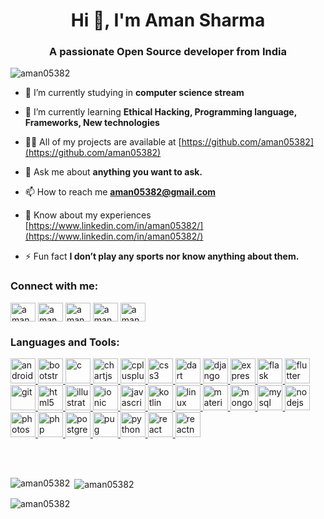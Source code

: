 <h1 align="center">Hi 👋, I'm Aman Sharma</h1>
<h3 align="center">A passionate Open Source developer from India</h3>

<p align="left"> <img src="https://komarev.com/ghpvc/?username=aman05382&label=Profile%20views&color=0e75b6&style=flat" alt="aman05382" /> </p>

<!--<p align="left"> <a href="https://github.com/ryo-ma/github-profile-trophy"><img src="https://github-profile-trophy.vercel.app/?username=aman05382" alt="aman05382" /></a> </p>
<p align="left"> <a href="https://twitter.com/aman05382" target="blank"><img src="https://img.shields.io/twitter/follow/aman05382?logo=twitter&style=for-the-badge" alt="aman05382" /></a> </p>-->


- 🔭 I’m currently studying in **computer science stream**

- 🌱 I’m currently learning **Ethical Hacking, Programming language, Frameworks, New technologies**

- 👨‍💻 All of my projects are available at [https://github.com/aman05382](https://github.com/aman05382)

- 💬 Ask me about **anything you want to ask.**

- 📫 How to reach me **aman05382@gmail.com**

- 📄 Know about my experiences [https://www.linkedin.com/in/aman05382/](https://www.linkedin.com/in/aman05382/)

- ⚡ Fun fact **I don’t play any sports nor know anything about them.**

<h3 align="left">Connect with me:</h3>
<p align="left">
<a href="https://twitter.com/aman05382" target="blank"><img align="center" src="https://cdn.jsdelivr.net/npm/simple-icons@3.0.1/icons/twitter.svg" alt="aman05382" height="30" width="40" /></a>
<a href="https://linkedin.com/in/aman05382" target="blank"><img align="center" src="https://cdn.jsdelivr.net/npm/simple-icons@3.0.1/icons/linkedin.svg" alt="aman05382" height="30" width="40" /></a>
<a href="https://fb.com/aman05382" target="blank"><img align="center" src="https://cdn.jsdelivr.net/npm/simple-icons@3.0.1/icons/facebook.svg" alt="aman05382" height="30" width="40" /></a>
<a href="https://instagram.com/aman05382" target="blank"><img align="center" src="https://cdn.jsdelivr.net/npm/simple-icons@3.0.1/icons/instagram.svg" alt="aman05382" height="30" width="40" /></a>
<a href="https://www.hackerrank.com/aman05382" target="blank"><img align="center" src="https://cdn.jsdelivr.net/npm/simple-icons@3.0.1/icons/hackerrank.svg" alt="aman05382" height="30" width="40" /></a>
</p>

<h3 align="left">Languages and Tools:</h3>
<p align="left"> <a href="https://developer.android.com" target="_blank"> <img src="https://devicons.github.io/devicon/devicon.git/icons/android/android-original-wordmark.svg" alt="android" width="40" height="40"/> </a> <a href="https://getbootstrap.com" target="_blank"> <img src="https://devicons.github.io/devicon/devicon.git/icons/bootstrap/bootstrap-plain.svg" alt="bootstrap" width="40" height="40"/> </a> <a href="https://www.cprogramming.com/" target="_blank"> <img src="https://devicons.github.io/devicon/devicon.git/icons/c/c-original.svg" alt="c" width="40" height="40"/> </a> <a href="https://www.chartjs.org" target="_blank"> <img src="https://www.chartjs.org/media/logo-title.svg" alt="chartjs" width="40" height="40"/> </a> <a href="https://www.w3schools.com/cpp/" target="_blank"> <img src="https://devicons.github.io/devicon/devicon.git/icons/cplusplus/cplusplus-original.svg" alt="cplusplus" width="40" height="40"/> </a> <a href="https://www.w3schools.com/css/" target="_blank"> <img src="https://devicons.github.io/devicon/devicon.git/icons/css3/css3-original-wordmark.svg" alt="css3" width="40" height="40"/> </a> <a href="https://dart.dev" target="_blank"> <img src="https://www.vectorlogo.zone/logos/dartlang/dartlang-icon.svg" alt="dart" width="40" height="40"/> </a> <a href="https://www.djangoproject.com/" target="_blank"> <img src="https://devicons.github.io/devicon/devicon.git/icons/django/django-original.svg" alt="django" width="40" height="40"/> </a> <a href="https://expressjs.com" target="_blank"> <img src="https://devicons.github.io/devicon/devicon.git/icons/express/express-original-wordmark.svg" alt="express" width="40" height="40"/> </a> <a href="https://flask.palletsprojects.com/" target="_blank"> <img src="https://www.vectorlogo.zone/logos/pocoo_flask/pocoo_flask-icon.svg" alt="flask" width="40" height="40"/> </a> <a href="https://flutter.dev" target="_blank"> <img src="https://www.vectorlogo.zone/logos/flutterio/flutterio-icon.svg" alt="flutter" width="40" height="40"/> </a> <a href="https://git-scm.com/" target="_blank"> <img src="https://www.vectorlogo.zone/logos/git-scm/git-scm-icon.svg" alt="git" width="40" height="40"/> </a> <a href="https://www.w3.org/html/" target="_blank"> <img src="https://devicons.github.io/devicon/devicon.git/icons/html5/html5-original-wordmark.svg" alt="html5" width="40" height="40"/> </a> <a href="https://www.adobe.com/in/products/illustrator.html" target="_blank"> <img src="https://www.vectorlogo.zone/logos/adobe_illustrator/adobe_illustrator-icon.svg" alt="illustrator" width="40" height="40"/> </a> <a href="https://ionicframework.com" target="_blank"> <img src="https://upload.wikimedia.org/wikipedia/commons/d/d1/Ionic_Logo.svg" alt="ionic" width="40" height="40"/> </a> <a href="https://developer.mozilla.org/en-US/docs/Web/JavaScript" target="_blank"> <img src="https://devicons.github.io/devicon/devicon.git/icons/javascript/javascript-original.svg" alt="javascript" width="40" height="40"/> </a> <a href="https://kotlinlang.org" target="_blank"> <img src="https://www.vectorlogo.zone/logos/kotlinlang/kotlinlang-icon.svg" alt="kotlin" width="40" height="40"/> </a> <a href="https://www.linux.org/" target="_blank"> <img src="https://devicons.github.io/devicon/devicon.git/icons/linux/linux-original.svg" alt="linux" width="40" height="40"/> </a> <a href="https://materializecss.com/" target="_blank"> <img src="https://raw.githubusercontent.com/prplx/svg-logos/5585531d45d294869c4eaab4d7cf2e9c167710a9/svg/materialize.svg" alt="materialize" width="40" height="40"/> </a> <a href="https://www.mongodb.com/" target="_blank"> <img src="https://devicons.github.io/devicon/devicon.git/icons/mongodb/mongodb-original-wordmark.svg" alt="mongodb" width="40" height="40"/> </a> <a href="https://www.mysql.com/" target="_blank"> <img src="https://devicons.github.io/devicon/devicon.git/icons/mysql/mysql-original-wordmark.svg" alt="mysql" width="40" height="40"/> </a> <a href="https://nodejs.org" target="_blank"> <img src="https://devicons.github.io/devicon/devicon.git/icons/nodejs/nodejs-original-wordmark.svg" alt="nodejs" width="40" height="40"/> </a> <a href="https://www.photoshop.com/en" target="_blank"> <img src="https://devicons.github.io/devicon/devicon.git/icons/photoshop/photoshop-plain.svg" alt="photoshop" width="40" height="40"/> </a> <a href="https://www.php.net" target="_blank"> <img src="https://devicons.github.io/devicon/devicon.git/icons/php/php-original.svg" alt="php" width="40" height="40"/> </a> <a href="https://www.postgresql.org" target="_blank"> <img src="https://devicons.github.io/devicon/devicon.git/icons/postgresql/postgresql-original-wordmark.svg" alt="postgresql" width="40" height="40"/> </a> <a href="https://pugjs.org" target="_blank"> <img src="https://cdn.worldvectorlogo.com/logos/pug.svg" alt="pug" width="40" height="40"/> </a> <a href="https://www.python.org" target="_blank"> <img src="https://devicons.github.io/devicon/devicon.git/icons/python/python-original.svg" alt="python" width="40" height="40"/> </a> <a href="https://reactjs.org/" target="_blank"> <img src="https://devicons.github.io/devicon/devicon.git/icons/react/react-original-wordmark.svg" alt="react" width="40" height="40"/> </a> <a href="https://reactnative.dev/" target="_blank"> <img src="https://reactnative.dev/img/header_logo.svg" alt="reactnative" width="40" height="40"/> </a> </p>

<!--<h3 align="left">Support:</h3>
<p><a href="https://www.buymeacoffee.com/aman05382"> <img align="left" src="https://cdn.buymeacoffee.com/buttons/v2/default-yellow.png" height="50" width="210" alt="aman05382" /></a></p>-->

<br><br>

<p><img align="left" src="https://github-readme-stats.vercel.app/api/top-langs?username=aman05382&show_icons=true&locale=en&layout=compact" alt="aman05382" /></p>

<p>&nbsp;<img align="center" src="https://github-readme-stats.vercel.app/api?username=aman05382&show_icons=true&locale=en" alt="aman05382" /></p>

<p><img align="center" src="https://github-readme-streak-stats.herokuapp.com/?user=aman05382&" alt="aman05382" /></p>
